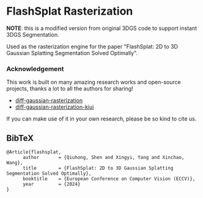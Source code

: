 # FlashSplat Rasterization

**NOTE**: this is a modified version from original 3DGS code to support instant 3DGS Segmentation.


Used as the rasterization engine for the paper "FlashSplat: 2D to 3D Gaussian Splatting Segmentation Solved Optimally". 



### Acknowledgement

This work is built on many amazing research works and open-source projects, thanks a lot to all the authors for sharing!
- [diff-gaussian-rasterization](https://github.com/graphdeco-inria/diff-gaussian-rasterization)
- [diff-gaussian-rasterization-kiui](https://github.com/ashawkey/diff-gaussian-rasterization.git)


If you can make use of it in your own research, please be so kind to cite us.

<section class="section" id="BibTeX">
  <div class="container is-max-desktop content">
    <h2 class="title">BibTeX</h2>
    <pre><code>@Article{flashsplat,
      author       = {Qiuhong, Shen and Xingyi, Yang and Xinchao, Wang},
      title        = {FlashSplat: 2D to 3D Gaussian Splatting Segmentation Solved Optimally},
      booktitle    = {European Conference on Computer Vision (ECCV)},
      year         = {2024}
}</code></pre>
  </div>
</section>


